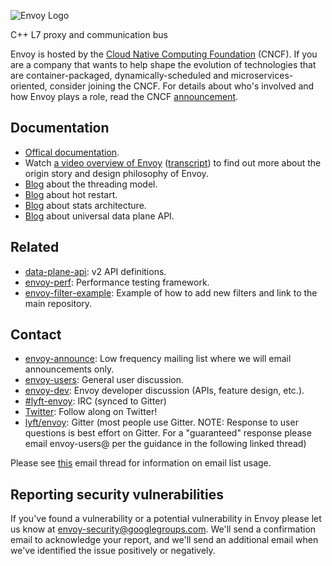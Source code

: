 ![Envoy Logo](https://github.com/envoyproxy/artwork/blob/master/PNG/Envoy_Logo_Final_PANTONE.png)

C++ L7 proxy and communication bus

Envoy is hosted by the [Cloud Native Computing Foundation](https://cncf.io) (CNCF). If you are a company that wants to help shape the evolution of technologies that are container-packaged, dynamically-scheduled and microservices-oriented, consider joining the CNCF. For details about who's involved and how Envoy plays a role, read the CNCF [announcement](https://www.cncf.io/blog/2017/09/13/cncf-hosts-envoy/).

## Documentation

* [Offical documentation](https://envoyproxy.github.io).
* Watch [a video overview of Envoy](https://www.youtube.com/watch?v=RVZX4CwKhGE)
([transcript](https://www.microservices.com/talks/lyfts-envoy-monolith-service-mesh-matt-klein/))
to find out more about the origin story and design philosophy of Envoy.
* [Blog](https://medium.com/@mattklein123/envoy-threading-model-a8d44b922310) about the threading model.
* [Blog](https://medium.com/@mattklein123/envoy-hot-restart-1d16b14555b5) about hot restart.
* [Blog](https://medium.com/@mattklein123/envoy-stats-b65c7f363342) about stats architecture.
* [Blog](https://medium.com/@mattklein123/the-universal-data-plane-api-d15cec7a) about universal data plane API.

## Related

* [data-plane-api](https://github.com/envoyproxy/data-plane-api): v2 API definitions.
* [envoy-perf](https://github.com/envoyproxy/envoy-perf): Performance testing framework.
* [envoy-filter-example](https://github.com/envoyproxy/envoy-filter-example): Example of how to add new filters
  and link to the main repository.

## Contact

* [envoy-announce](https://groups.google.com/forum/#!forum/envoy-announce): Low frequency mailing
  list where we will email announcements only.
* [envoy-users](https://groups.google.com/forum/#!forum/envoy-users): General user discussion.
* [envoy-dev](https://groups.google.com/forum/#!forum/envoy-dev): Envoy developer discussion (APIs,
  feature design, etc.).
* [#lyft-envoy](http://webchat.freenode.net/?channels=lyft-envoy): IRC (synced to Gitter)
* [Twitter](https://twitter.com/EnvoyProxy/): Follow along on Twitter!
* [lyft/envoy](https://gitter.im/lyft/envoy): Gitter (most people use Gitter. NOTE: Response to user
  questions is best effort on Gitter. For a "guaranteed" response please email envoy-users@ per the
  guidance in the following linked thread)

Please see [this](https://groups.google.com/forum/#!topic/envoy-announce/l9zjYsnS3TY) email thread 
for information on email list usage.

## Reporting security vulnerabilities

If you've found a vulnerability or a potential vulnerability in Envoy please let us know at
envoy-security@googlegroups.com. We'll send a confirmation email to acknowledge your report, and we'll send an
additional email when we've identified the issue positively or negatively.
